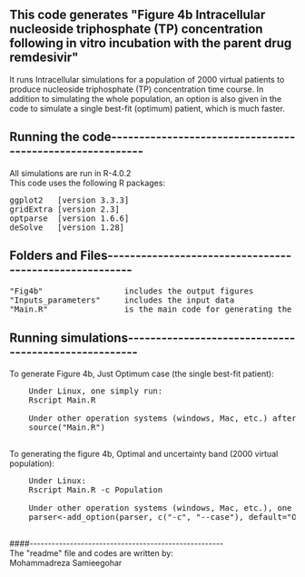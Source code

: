 ## This code generates "Figure 4b Intracellular nucleoside triphosphate (TP) concentration following in vitro incubation with the parent drug remdesivir" 
It runs Intracellular simulations for a population of 2000 virtual patients to produce nucleoside triphosphate (TP) concentration time course. In addition to simulating the whole population, an option is also given in the code to simulate a single best-fit (optimum) patient, which is much faster.

## Running the code---------------------------------------------------------
All simulations are run in R-4.0.2   
This code uses the following R packages:
<pre>
ggplot2   [version 3.3.3]  
gridExtra [version 2.3] 
optparse  [version 1.6.6] 
deSolve   [version 1.28]  
</pre>
## Folders and Files-------------------------------------------------------
<pre>
"Fig4b"                 includes the output figures  
"Inputs_parameters"     includes the input data  
"Main.R"                is the main code for generating the figure 4b  
</pre>
## Running simulations-----------------------------------------------------
To generate Figure 4b, Just Optimum case (the single best-fit patient):    
 <pre>
    Under Linux, one simply run:    
    Rscript Main.R
     
    Under other operation systems (windows, Mac, etc.) after launching a R console:    
    source("Main.R")
 </pre>  
To generating the figure 4b, Optimal and uncertainty band (2000 virtual population):
 <pre>
    Under Linux: 
    Rscript Main.R -c Population  

    Under other operation systems (windows, Mac, etc.), one needs to change the default value from "Optimum" to "Population" in line 12 of Main.R below, then     execute source("Main.R") in a console:    
    parser<-add_option(parser, c("-c", "--case"), default="Optimum",type="character", help="Population or Optimum")
  </pre>
####-----------------------------------------------------  
The "readme" file and codes are written by:   
Mohammadreza Samieegohar
